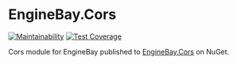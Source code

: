 # EngineBay.Cors

[![Maintainability](https://api.codeclimate.com/v1/badges/388eab8c1c2bd922c521/maintainability)](https://codeclimate.com/github/engine-bay/cors/maintainability)
[![Test Coverage](https://api.codeclimate.com/v1/badges/388eab8c1c2bd922c521/test_coverage)](https://codeclimate.com/github/engine-bay/cors/test_coverage)

Cors module for EngineBay published to [EngineBay.Cors](https://www.nuget.org/packages/EngineBay.Cors/) on NuGet.

